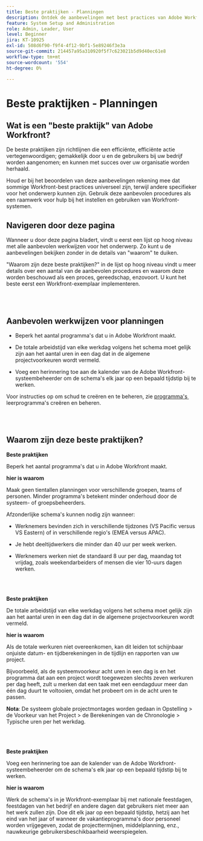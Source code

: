 ```yaml
---
title: Beste praktijken - Planningen
description: Ontdek de aanbevelingen met best practices van Adobe Workfront-experts over het instellen, beheren en gebruiken van Workfront-planningen.
feature: System Setup and Administration
role: Admin, Leader, User
level: Beginner
jira: KT-10925
exl-id: 508d6f90-f9f4-4f12-9bf1-5e89246f3e3a
source-git-commit: 214457a95a310920f5f7c623021b5d9d40ec61e8
workflow-type: tm+mt
source-wordcount: '554'
ht-degree: 0%

---
```


# Beste praktijken - Planningen

## Wat is een &quot;beste praktijk&quot; van Adobe Workfront?

De beste praktijken zijn richtlijnen die een efficiënte, efficiënte actie vertegenwoordigen; gemakkelijk door u en de gebruikers bij uw bedrijf worden aangenomen; en kunnen met succes over uw organisatie worden herhaald.

Houd er bij het beoordelen van deze aanbevelingen rekening mee dat sommige Workfront-best practices universeel zijn, terwijl andere specifieker voor het onderwerp kunnen zijn. Gebruik deze aanbevolen procedures als een raamwerk voor hulp bij het instellen en gebruiken van Workfront-systemen.

## Navigeren door deze pagina

Wanneer u door deze pagina bladert, vindt u eerst een lijst op hoog niveau met alle aanbevolen werkwijzen voor het onderwerp. Zo kunt u de aanbevelingen bekijken zonder in de details van &quot;waarom&quot; te duiken.

&quot;Waarom zijn deze beste praktijken?&quot; in de lijst op hoog niveau vindt u meer details over een aantal van de aanbevolen procedures en waarom deze worden beschouwd als een proces, gereedschap, enzovoort. U kunt het beste eerst een Workfront-exemplaar implementeren.

</br>
</br>

## Aanbevolen werkwijzen voor planningen

* Beperk het aantal programma&#39;s dat u in Adobe Workfront maakt.

* De totale arbeidstijd van elke werkdag volgens het schema moet gelijk zijn aan het aantal uren in een dag dat in de algemene projectvoorkeuren wordt vermeld.

* Voeg een herinnering toe aan de kalender van de Adobe Workfront-systeembeheerder om de schema&#39;s elk jaar op een bepaald tijdstip bij te werken.


Voor instructies op om schud te creëren en te beheren, zie [&#x200B; programma&#39;s &#x200B;](/help/administration-and-setup/configure-system-defaults/create-and-manage-schedules.md) leerprogramma&#39;s creëren en beheren.

</br>
</br>

## Waarom zijn deze beste praktijken?

**Beste praktijken**

Beperk het aantal programma&#39;s dat u in Adobe Workfront maakt.



**hier is waarom**

Maak geen tientallen planningen voor verschillende groepen, teams of personen. Minder programma&#39;s betekent minder onderhoud door de systeem- of groepsbeheerders.



Afzonderlijke schema&#39;s kunnen nodig zijn wanneer:

* Werknemers bevinden zich in verschillende tijdzones (VS Pacific versus VS Eastern) of in verschillende regio&#39;s (EMEA versus APAC).

* Je hebt deeltijdwerkers die minder dan 40 uur per week werken.

* Werknemers werken niet de standaard 8 uur per dag, maandag tot vrijdag, zoals weekendarbeiders of mensen die vier 10-uurs dagen werken.

</br>
</br>

**Beste praktijken**

De totale arbeidstijd van elke werkdag volgens het schema moet gelijk zijn aan het aantal uren in een dag dat in de algemene projectvoorkeuren wordt vermeld.



**hier is waarom**

Als de totale werkuren niet overeenkomen, kan dit leiden tot schijnbaar onjuiste datum- en tijdberekeningen in de tijdlijn en rapporten van uw project.

Bijvoorbeeld, als de systeemvoorkeur acht uren in een dag is en het programma dat aan een project wordt toegewezen slechts zeven werkuren per dag heeft, zult u merken dat een taak met een eendagduur meer dan één dag duurt te voltooien, omdat het probeert om in de acht uren te passen.

**Nota**: De systeem globale projectmontages worden gedaan in Opstelling > de Voorkeur van het Project > de Berekeningen van de Chronologie > Typische uren per het werkdag.

</br>
</br>


**Beste praktijken**

Voeg een herinnering toe aan de kalender van de Adobe Workfront-systeembeheerder om de schema&#39;s elk jaar op een bepaald tijdstip bij te werken.

**hier is waarom**

Werk de schema&#39;s in je Workfront-exemplaar bij met nationale feestdagen, feestdagen van het bedrijf en andere dagen dat gebruikers niet meer aan het werk zullen zijn. Doe dit elk jaar op een bepaald tijdstip, hetzij aan het eind van het jaar of wanneer de vakantieprogramma&#39;s door personeel worden vrijgegeven, zodat de projecttermijnen, middelplanning, enz., nauwkeurige gebruikersbeschikbaarheid weerspiegelen.
